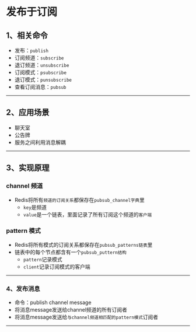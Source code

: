 # 发布于订阅
## 1、相关命令
* 发布：`publish`
* 订阅频道：`subscribe`
* 退订频道：`unsubscribe`
* 订阅模式：`psubscribe`
* 退订模式：`punsubscribe`
* 查看订阅消息：`pubsub`
---
## 2、应用场景
* 聊天室
* 公告牌
* 服务之间利用消息解耦
---
## 3、实现原理
### channel 频道
* Redis将所有`频道的订阅关系`都保存在`pubsub_channel字典`里
  * `key`是频道
  * `value`是一个链表，里面记录了所有订阅这个频道的`客户端`
### pattern 模式
* Redis将所有模式的订阅关系都保存在`pubsub_patterns链表`里
* 链表中的每个节点都含有一个`pubsub_puttern结构`
  * `pattern`记录模式
  * `client`记录订阅模式的客户端
---
### 4、发布消息
* 命令：publish channel message
* 将消息message发送给channel频道的所有订阅者
* 将消息message发送给`与channel频道相匹配的pattern模式`订阅者
---




